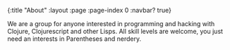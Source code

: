 {:title "About"
 :layout :page
 :page-index 0
 :navbar? true}


We are a group for anyone interested in programming and hacking with Clojure, Clojurescript and other Lisps. All skill levels are welcome, you just need an interests in Parentheses and nerdery.
